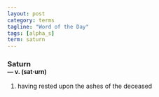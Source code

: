 ```yaml
---
layout: post
category: terms
tagline: "Word of the Day"
tags: [alpha_s]
term: saturn
---
```


<h3>Saturn<br/> <small>&mdash; v. (sat<span>&middot;</span>urn)</small></h3>
<p><ol>
<li>having rested upon the ashes of the deceased</li>
</ol></p>
